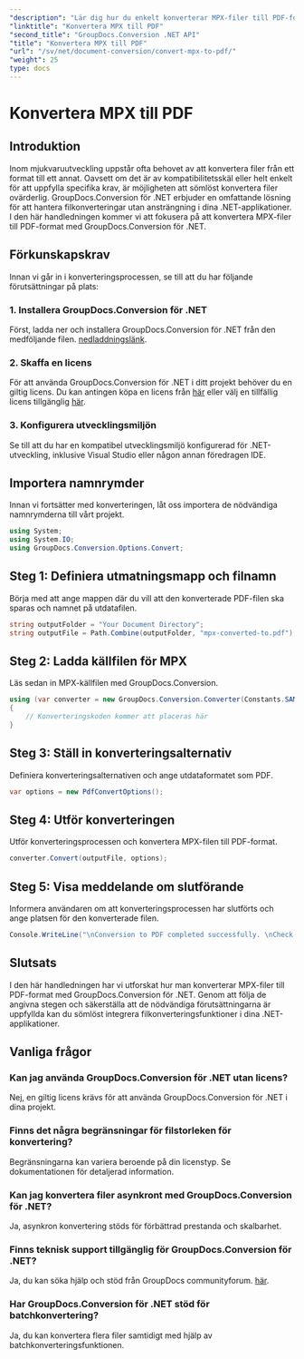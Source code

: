 ```yaml
---
"description": "Lär dig hur du enkelt konverterar MPX-filer till PDF-format med GroupDocs.Conversion för .NET. Följ vår steg-för-steg-guide."
"linktitle": "Konvertera MPX till PDF"
"second_title": "GroupDocs.Conversion .NET API"
"title": "Konvertera MPX till PDF"
"url": "/sv/net/document-conversion/convert-mpx-to-pdf/"
"weight": 25
type: docs
---
```

# Konvertera MPX till PDF

## Introduktion
Inom mjukvaruutveckling uppstår ofta behovet av att konvertera filer från ett format till ett annat. Oavsett om det är av kompatibilitetsskäl eller helt enkelt för att uppfylla specifika krav, är möjligheten att sömlöst konvertera filer ovärderlig. GroupDocs.Conversion för .NET erbjuder en omfattande lösning för att hantera filkonverteringar utan ansträngning i dina .NET-applikationer. I den här handledningen kommer vi att fokusera på att konvertera MPX-filer till PDF-format med GroupDocs.Conversion för .NET.
## Förkunskapskrav
Innan vi går in i konverteringsprocessen, se till att du har följande förutsättningar på plats:
### 1. Installera GroupDocs.Conversion för .NET
Först, ladda ner och installera GroupDocs.Conversion för .NET från den medföljande filen. [nedladdningslänk](https://releases.groupdocs.com/conversion/net/).
### 2. Skaffa en licens
För att använda GroupDocs.Conversion för .NET i ditt projekt behöver du en giltig licens. Du kan antingen köpa en licens från [här](https://purchase.groupdocs.com/buy) eller välj en tillfällig licens tillgänglig [här](https://purchase.groupdocs.com/temporary-license/).
### 3. Konfigurera utvecklingsmiljön
Se till att du har en kompatibel utvecklingsmiljö konfigurerad för .NET-utveckling, inklusive Visual Studio eller någon annan föredragen IDE.

## Importera namnrymder
Innan vi fortsätter med konverteringen, låt oss importera de nödvändiga namnrymderna till vårt projekt.
```csharp
using System;
using System.IO;
using GroupDocs.Conversion.Options.Convert;
```
## Steg 1: Definiera utmatningsmapp och filnamn
Börja med att ange mappen där du vill att den konverterade PDF-filen ska sparas och namnet på utdatafilen.
```csharp
string outputFolder = "Your Document Directory";
string outputFile = Path.Combine(outputFolder, "mpx-converted-to.pdf");
```
## Steg 2: Ladda källfilen för MPX
Läs sedan in MPX-källfilen med GroupDocs.Conversion.
```csharp
using (var converter = new GroupDocs.Conversion.Converter(Constants.SAMPLE_MPX))
{
    // Konverteringskoden kommer att placeras här
}
```
## Steg 3: Ställ in konverteringsalternativ
Definiera konverteringsalternativen och ange utdataformatet som PDF.
```csharp
var options = new PdfConvertOptions();
```
## Steg 4: Utför konverteringen
Utför konverteringsprocessen och konvertera MPX-filen till PDF-format.
```csharp
converter.Convert(outputFile, options);
```
## Steg 5: Visa meddelande om slutförande
Informera användaren om att konverteringsprocessen har slutförts och ange platsen för den konverterade filen.
```csharp
Console.WriteLine("\nConversion to PDF completed successfully. \nCheck output in {0}", outputFolder);
```

## Slutsats
I den här handledningen har vi utforskat hur man konverterar MPX-filer till PDF-format med GroupDocs.Conversion för .NET. Genom att följa de angivna stegen och säkerställa att de nödvändiga förutsättningarna är uppfyllda kan du sömlöst integrera filkonverteringsfunktioner i dina .NET-applikationer.
## Vanliga frågor
### Kan jag använda GroupDocs.Conversion för .NET utan licens?
Nej, en giltig licens krävs för att använda GroupDocs.Conversion för .NET i dina projekt.
### Finns det några begränsningar för filstorleken för konvertering?
Begränsningarna kan variera beroende på din licenstyp. Se dokumentationen för detaljerad information.
### Kan jag konvertera filer asynkront med GroupDocs.Conversion för .NET?
Ja, asynkron konvertering stöds för förbättrad prestanda och skalbarhet.
### Finns teknisk support tillgänglig för GroupDocs.Conversion för .NET?
Ja, du kan söka hjälp och stöd från GroupDocs communityforum. [här](https://forum.groupdocs.com/c/conversion/11).
### Har GroupDocs.Conversion för .NET stöd för batchkonvertering?
Ja, du kan konvertera flera filer samtidigt med hjälp av batchkonverteringsfunktionen.